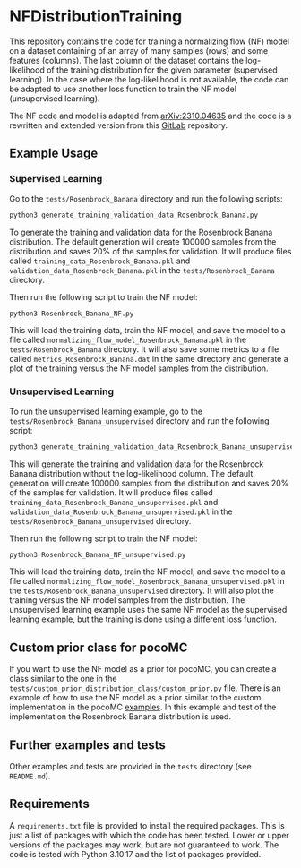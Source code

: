 # NFDistributionTraining

This repository contains the code for training a normalizing flow (NF) model
on a dataset containing of an array of many samples (rows) and some features (columns).
The last column of the dataset contains the log-likelihood of the training distribution for 
the given parameter (supervised learning).
In the case where the log-likelihood is not available, the code can be adapted to
use another loss function to train the NF model (unsupervised learning).

The NF code and model is adapted from [arXiv:2310.04635](https://arxiv.org/pdf/2310.04635) 
and the code is a rewritten and extended version from this [GitLab](https://gitlab.com/yyamauchi/rbm_nf/-/tree/main) repository.

## Example Usage

### Supervised Learning

Go to the `tests/Rosenbrock_Banana` directory and run the following scripts:

```bash
python3 generate_training_validation_data_Rosenbrock_Banana.py
```
To generate the training and validation data for the Rosenbrock Banana distribution.
The default generation will create 100000 samples from the distribution and saves
20% of the samples for validation.
It will produce files called `training_data_Rosenbrock_Banana.pkl` and
`validation_data_Rosenbrock_Banana.pkl` in the `tests/Rosenbrock_Banana` directory.

Then run the following script to train the NF model:
```bash
python3 Rosenbrock_Banana_NF.py
```
This will load the training data, train the NF model, and save the model to a file 
called `normalizing_flow_model_Rosenbrock_Banana.pkl` in the 
`tests/Rosenbrock_Banana` directory.
It will also save some metrics to a file called `metrics_Rosenbrock_Banana.dat` 
in the same directory and generate a plot of the training versus the NF model 
samples from the distribution.

### Unsupervised Learning
To run the unsupervised learning example, go to the `tests/Rosenbrock_Banana_unsupervised` 
directory and run the following script:
```bash
python3 generate_training_validation_data_Rosenbrock_Banana_unsupervised.py
```
This will generate the training and validation data for the Rosenbrock Banana distribution
without the log-likelihood column.
The default generation will create 100000 samples from the distribution and saves
20% of the samples for validation.
It will produce files called `training_data_Rosenbrock_Banana_unsupervised.pkl` and
`validation_data_Rosenbrock_Banana_unsupervised.pkl` in the
`tests/Rosenbrock_Banana_unsupervised` directory.

Then run the following script to train the NF model:
```bash
python3 Rosenbrock_Banana_NF_unsupervised.py
```
This will load the training data, train the NF model, and save the model to a file
called `normalizing_flow_model_Rosenbrock_Banana_unsupervised.pkl` in the
`tests/Rosenbrock_Banana_unsupervised` directory.
It will also plot the training versus the NF model samples from the distribution.
The unsupervised learning example uses the same NF model as the supervised learning example,
but the training is done using a different loss function.

## Custom prior class for pocoMC
If you want to use the NF model as a prior for pocoMC, you can create a class 
similar to the one in the `tests/custom_prior_distribution_class/custom_prior.py` 
file. There is an example of how to use the NF model as a prior similar to the 
custom implementation in the pocoMC [examples](https://pocomc.readthedocs.io/en/latest/priors.html).
In this example and test of the implementation the Rosenbrock Banana distribution is used.

## Further examples and tests
Other examples and tests are provided in the `tests` directory (see `README.md`).

## Requirements
A `requirements.txt` file is provided to install the required packages.
This is just a list of packages with which the code has been tested.
Lower or upper versions of the packages may work, but are not guaranteed to work.
The code is tested with Python 3.10.17 and the list of packages provided.